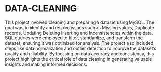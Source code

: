# DATA-CLEANING
This project involved cleaning and preparing a dataset using MySQL. The goal was to identify and resolve issues such as 
Missing values, 
Duplicate records,
Updating
Deleting
Inserting
and Inconsistencies 
within the data. SQL queries were employed to filter, standardize, and transform the dataset, ensuring it was optimized for analysis. The project also included steps like data normalization and outlier detection to improve the dataset’s quality and reliability. By focusing on data accuracy and consistency, this project highlights the critical role of data cleaning in generating valuable insights and making informed decisions.
